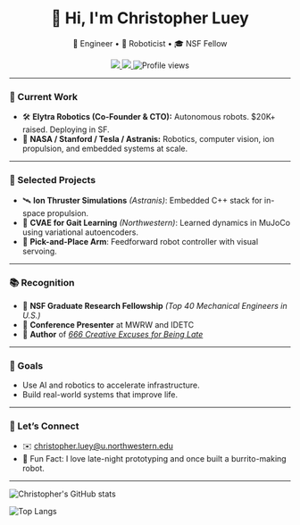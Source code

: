 <h1 align="center">👋 Hi, I'm Christopher Luey</h1>
<p align="center">
  🚀 Engineer • 🤖 Roboticist • 🎓 NSF Fellow  
</p>
<p align="center">
  <a href="mailto:christopher.luey@u.northwestern.edu">
    <img src="https://img.shields.io/badge/Email-%23D14836.svg?style=for-the-badge&logo=gmail&logoColor=white" />
  </a>
  <a href="https://www.amazon.com/dp/B0DMPDSR4P?newOGT=1">
    <img src="https://img.shields.io/badge/Amazon-666%20Excuses-FF9900?style=for-the-badge&logo=amazon&logoColor=white" />
  </a>
  <img src="https://komarev.com/ghpvc/?username=christopherluey&style=for-the-badge" alt="Profile views" />
</p>

---

### 🧠 Current Work
- 🛠️ **Elytra Robotics (Co-Founder & CTO):** Autonomous robots. $20K+ raised. Deploying in SF.
- 🌌 **NASA / Stanford / Tesla / Astranis:** Robotics, computer vision, ion propulsion, and embedded systems at scale.

---

### 📌 Selected Projects
- 🛰️ **Ion Thruster Simulations** *(Astranis)*: Embedded C++ stack for in-space propulsion.
- 🧠 **CVAE for Gait Learning** *(Northwestern)*: Learned dynamics in MuJoCo using variational autoencoders.
- 🤖 **Pick-and-Place Arm**: Feedforward robot controller with visual servoing.

---

### 📚 Recognition
- 🏅 **NSF Graduate Research Fellowship** *(Top 40 Mechanical Engineers in U.S.)*
- 🎤 **Conference Presenter** at MWRW and IDETC
- 📖 **Author** of *[666 Creative Excuses for Being Late](https://www.amazon.com/dp/B0DMPDSR4P?newOGT=1)*

---

### 🎯 Goals
- Use AI and robotics to accelerate infrastructure.
- Build real-world systems that improve life.

---

### 💬 Let’s Connect
- ✉️ christopher.luey@u.northwestern.edu  
- 🧠 Fun Fact: I love late-night prototyping and once built a burrito-making robot.

---

![Christopher's GitHub stats](https://github-readme-stats.vercel.app/api?username=christopherluey&show_icons=true&theme=tokyonight&count_private=true)

![Top Langs](https://github-readme-stats.vercel.app/api/top-langs/?username=christopherluey&layout=compact&theme=tokyonight)
